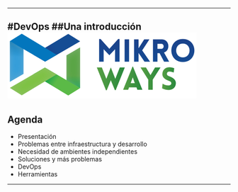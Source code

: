 ***
#DevOps 
##Una introducción
![Mikroways](images/mikroways.svg)
---
## Agenda

* Presentación
* Problemas entre infraestructura y desarrollo
* Necesidad de ambientes independientes
* Soluciones y más problemas
* DevOps
* Herramientas
***
